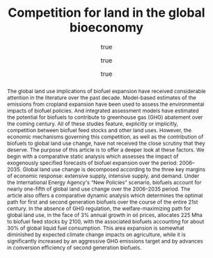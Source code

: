 ---
layout: single-bib-item
hidden: true
dup_sha1: "5821d9c766c0c2a07d2126a2ed365f3f108df82d"
attachments:
  -
    mimeType: "application/pdf"
    pub_id: "ebd63bfe-8d93-0bc7-84d3-8bbca0027c09"
    updated: "1488223260.4"
    source_filename: "[article_pdf].pdf"
    article_pdf: "1"
    created: "1488223260.4"
    filename: "Hertel et al. 2013 - Competition for land in the global bioeconomy.pdf"
    hasUpdates: "1"
    subfolders:
      - "All Papers/H"
    filesize: "635270"
    gdrive_needs_sync: "0"
    owner: "42827BEAD59011E587B2D52D02D06A8F"
    pub_trashed: "0"
    _id: "a44559b3-42eb-03d4-8bc8-c8b3c0ceccb4"
    gdrive_id: "0BzNObtVOlCh_XzJsb1V4djVRd2c"
    md5: "00fb55d5ffb1cdb568e18cd683be87f2"
issn_alt: "1574-0862"
duplicates:
abstract: "The global land use implications of biofuel expansion have received considerable attention in the literature over the past decade. Model-based estimates of the emissions from cropland expansion have been used to assess the environmental impacts of biofuel policies. And integrated assessment models have estimated the potential for biofuels to contribute to greenhouse gas (GHG) abatement over the coming century. All of these studies feature, explicitly or implicitly, competition between biofuel feed stocks and other land uses. However, the economic mechanisms governing this competition, as well as the contribution of biofuels to global land use change, have not received the close scrutiny that they deserve. The purpose of this article is to offer a deeper look at these factors. We begin with a comparative static analysis which assesses the impact of exogenously specified forecasts of biofuel expansion over the period: 2006–2035. Global land use change is decomposed according to the three key margins of economic response: extensive supply, intensive supply, and demand. Under the International Energy Agency's “New Policies” scenario, biofuels account for nearly one-fifth of global land use change over the 2006–2035 period. The article also offers a comparative dynamic analysis which determines the optimal path for first and second generation biofuels over the course of the entire 21st century. In the absence of GHG regulation, the welfare-maximizing path for global land use, in the face of 3% annual growth in oil prices, allocates 225 Mha to biofuel feed stocks by 2100, with the associated biofuels accounting for about 30% of global liquid fuel consumption. This area expansion is somewhat diminished by expected climate change impacts on agriculture, while it is significantly increased by an aggressive GHG emissions target and by advances in conversion efficiency of second generation biofuels."
labels:
  - "e589e1f3-3708-005f-b5a2-1b034dc7ddc2"
citedByLink: "http://scholar.google.com/scholar?hl=en&lr=&num=30&cites=http://dx.doi.org/10.1111/agec.12057"
citekey: "Hertel2013-il"
id_list:
  - "sha1:66893970608e35f3a762b677b01df7b59d048043"
  - "dup_sha1:5821d9c766c0c2a07d2126a2ed365f3f108df82d"
  - "doi:10.1111/agec.12057"
  - "url:http://dx.doi.org/10.1111/agec.12057"
  - "url:http://onlinelibrary.wiley.com/doi/10.1111/agec.12057/full"
  - "url:https://www.rdcep.org/s/65-Hertel.pdf"
  - "url:http://doi.wiley.com/10.1111/agec.12057"
  - "url:http://onlinelibrary.wiley.com/resolve/doi?DOI=10.1111/agec.12057"
  - "url:http://onlinelibrary.wiley.com/doi/10.1111/agec.12057/abstract"
autoCleaned: "1"
owner: "42827BEAD59011E587B2D52D02D06A8F"
autocompleted: "1"
foldersNamed:
imported: "1"
author:
  -
    last: "Hertel"
    level: "0.0"
    formatted: "Hertel T"
    first: "Thomas"
    _id: "4e7d19ce-4802-06d6-aea7-ed039965f2ac"
    bak: "Hertel, Thomas"
    initials: "T"
  -
    last: "Steinbuks"
    level: "0.0"
    formatted: "Steinbuks J"
    first: "Jevgenijs"
    _id: "8b4a8651-0ede-061d-98db-2356ad6db276"
    bak: "Steinbuks, Jevgenijs"
    initials: "J"
  -
    last: "Baldos"
    level: "0.0"
    formatted: "Baldos U"
    first: "Uris"
    _id: "cba096f4-55fd-02f8-867b-4ca60480b59a"
    bak: "Baldos, Uris"
    initials: "U"
subfolders:
  - "All Papers/H"
issue: "s1"
folders:
updated: "1488223279.0"
published_date: "2013"
journal: "Agric. Econ."
labelsNamed:
  - "pches_publications"
journalfull: "Agricultural economics "
volume: "44"
doi: "10.1111/agec.12057"
authors: "Hertel, T, J Steinbuks and U Baldos"
journal_checked: "1"
pages: "129-138"
sha1: "66893970608e35f3a762b677b01df7b59d048043"
created: "1488223255.22"
url:
  - "http://dx.doi.org/10.1111/agec.12057"
  - "http://onlinelibrary.wiley.com/doi/10.1111/agec.12057/full"
  - "https://www.rdcep.org/s/65-Hertel.pdf"
gs_cluster_id: "10830924403227730053"
issn: "0169-5150"
pubtype: "PP_ARTICLE"
keywords: "Biofuel; Land"
published:
  month: "11"
  day: "1"
  year: "2013"
pdf_restricted: "0"
title: "Competition for land in the global bioeconomy"
crawl_urls:
  - "http://dx.doi.org/10.1111/agec.12057"
  - "http://doi.wiley.com/10.1111/agec.12057"
  - "http://onlinelibrary.wiley.com/resolve/doi?DOI=10.1111/agec.12057"
  - "http://onlinelibrary.wiley.com/doi/10.1111/agec.12057/abstract"
incomplete: "0"
---